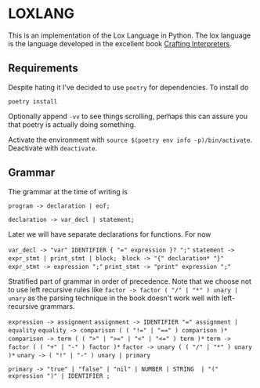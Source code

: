 # LOXLANG
This is an implementation of the Lox Language in Python. The lox language is the language developed in the excellent book [Crafting Interpreters](https://www.craftinginterpreters.com/). 

## Requirements 
Despite hating it I've decided to use `poetry` for dependencies. To install do

`poetry install` 

Optionally append `-vv` to see things scrolling, perhaps this can assure you that poetry is actually doing something.

Activate the environment with `source $(poetry env info -p)/bin/activate`. Deactivate with `deactivate`.


## Grammar
The grammar at the time of writing is 

`program -> declaration | eof;`

`declaration -> var_decl | statement;`

Later we will have separate declarations for functions. For now 

`var_decl -> "var" IDENTIFIER { "=" expression }? ";"`
`statement -> expr_stmt | print_stmt | block; `
`block -> "{" declaration* "}"`
`expr_stmt -> expression ";"`
`print_stmt -> "print" expression ";"`


Stratified part of grammar in order of precedence. Note that we choose not to use 
left recursive rules like `factor -> factor ( "/" | "*" ) unary | unary` as the 
parsing technique in the book doesn't work well with left-recursive grammars.

`expression -> assignment`
`assignment -> IDENTIFIER "=" assignment | equality`
`equality -> comparison ( ( "!=" | "==" ) comparison )*`
`comparison -> term ( ( ">" | ">=" | "<" | "<=" ) term )*`
`term -> factor ( ( "+" | "-" ) factor )*`
`factor -> unary ( ( "/" | "*" ) unary )*`
`unary -> ( "!" | "-" ) unary | primary`

`primary -> "true" | "false" | "nil" | NUMBER | STRING 
            | "(" expression ")" | IDENTIFIER ;`


